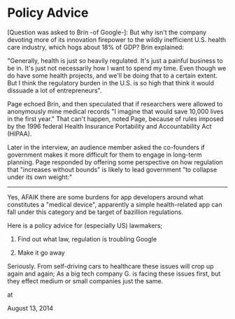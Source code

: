 # Policy Advice
[Question was asked to Brin -of Google-]: But why isn't the company devoting more of its innovation firepower to the wildly inefficient U.S. health care industry, which hogs about 18% of GDP? Brin explained:

"Generally, health is just so heavily regulated. It's just a painful business to be in. It's just not necessarily how I want to spend my time. Even though we do have some health projects, and we'll be doing that to a certain extent. But I think the regulatory burden in the U.S. is so high that think it would dissuade a lot of entrepreneurs".

Page echoed Brin, and then speculated that if researchers were allowed to anonymously mine medical records "I imagine that would save 10,000 lives in the first year." That can't happen, noted Page, because of rules imposed by the 1996 federal Health Insurance Portability and Accountability Act (HIPAA).

Later in the interview, an audience member asked the co-founders if government makes it more difficult for them to engage in long-term planning. Page responded by offering some perspective on how regulation that "increases without bounds" is likely to lead government "to collapse under its own weight:"

---

Yes, AFAIK there are some burdens for app developers around what constitutes a "medical device", apparently a simple health-related app can fall under this category and be target of bazillion regulations.  

Here is a policy advice for (especially US)  lawmakers; 

1. Find out what law, regulation is troubling Google

2. Make it go away 

Seriously. From self-driving cars to healthcare these issues will crop up again and again; As a big tech company G. is facing these issues first, but they effect medium or small companies just the same.







at

August 13, 2014















